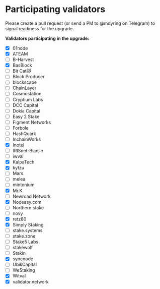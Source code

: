 # Participating validators

Please create a pull request (or send a PM to @mdyring on Telegram) to signal readiness for the upgrade.

**Validators participating in the upgrade:**
* [x] 01node
* [x] ATEAM
* [ ] B-Harvest
* [x] BasBlock
* [ ] Bit Cat🐱
* [ ] Block Producer
* [ ] blockscape
* [ ] ChainLayer
* [ ] Cosmostation
* [ ] Cryptium Labs
* [ ] DCC Capital
* [ ] Dokia Capital
* [ ] Easy 2 Stake
* [ ] Figment Networks
* [ ] Forbole
* [ ] HashQuark
* [ ] InchainWorks
* [x] Inotel
* [ ] IRISnet-Bianjie
* [ ] iwval
* [x] KalpaTech
* [x] kytzu
* [ ] Mars
* [ ] melea
* [ ] mintonium
* [x] Mr.K
* [ ] Newroad Network
* [x] Nodeasy.com
* [ ] Northern stake
* [ ] novy
* [x] retz80
* [x] Simply Staking
* [ ] stake.systems
* [ ] stake.zone
* [ ] Stake5 Labs
* [ ] stakewolf
* [ ] Stakin
* [x] syncnode
* [ ] UbikCapital
* [ ] WeStaking
* [x] Witval
* [x] validator.network